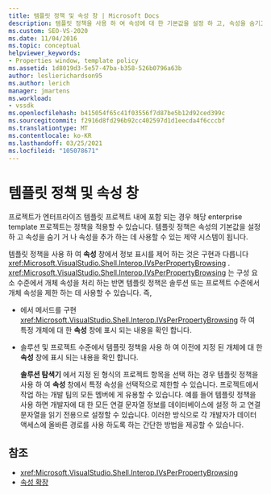 ```yaml
---
title: 템플릿 정책 및 속성 창 | Microsoft Docs
description: 템플릿 정책을 사용 하 여 속성에 대 한 기본값을 설정 하 고, 속성을 숨기고, 속성 창 속성을 추가 하는 방법에 대해 알아봅니다.
ms.custom: SEO-VS-2020
ms.date: 11/04/2016
ms.topic: conceptual
helpviewer_keywords:
- Properties window, template policy
ms.assetid: 1d8019d3-5e57-47ba-b358-526b0796a63b
author: leslierichardson95
ms.author: lerich
manager: jmartens
ms.workload:
- vssdk
ms.openlocfilehash: b415054f65c41f03556f7d87be5b12d92ced399c
ms.sourcegitcommit: f2916d8fd296b92cc402597d1d1eecda4f6cccbf
ms.translationtype: MT
ms.contentlocale: ko-KR
ms.lasthandoff: 03/25/2021
ms.locfileid: "105078671"
---
```

# <a name="template-policy-and-the-properties-window"></a>템플릿 정책 및 속성 창
프로젝트가 엔터프라이즈 템플릿 프로젝트 내에 포함 되는 경우 해당 enterprise template 프로젝트는 정책을 적용할 수 있습니다. 템플릿 정책은 속성의 기본값을 설정 하 고 속성을 숨기 거 나 속성을 추가 하는 데 사용할 수 있는 제약 시스템이 됩니다.

 템플릿 정책을 사용 하 여 **속성** 창에서 정보 표시를 제어 하는 것은 구현과 다릅니다 <xref:Microsoft.VisualStudio.Shell.Interop.IVsPerPropertyBrowsing> . <xref:Microsoft.VisualStudio.Shell.Interop.IVsPerPropertyBrowsing> 는 구성 요소 수준에서 개체 속성을 처리 하는 반면 템플릿 정책은 솔루션 또는 프로젝트 수준에서 개체 속성을 제한 하는 데 사용할 수 있습니다. 즉,

- 에서 메서드를 구현 <xref:Microsoft.VisualStudio.Shell.Interop.IVsPerPropertyBrowsing> 하 여 특정 개체에 대 한 **속성** 창에 표시 되는 내용을 확인 합니다.

- 솔루션 및 프로젝트 수준에서 템플릿 정책을 사용 하 여 이전에 지정 된 개체에 대 한 **속성** 창에 표시 되는 내용을 확인 합니다.

  **솔루션 탐색기** 에서 지정 된 형식의 프로젝트 항목을 선택 하는 경우 템플릿 정책을 사용 하 여 **속성** 창에서 특정 속성을 선택적으로 제한할 수 있습니다. 프로젝트에서 작업 하는 개발 팀의 모든 멤버에 게 유용할 수 있습니다. 예를 들어 템플릿 정책을 사용 하면 개발자에 대 한 모든 연결 문자열 정보를 데이터베이스에 설정 하 고 연결 문자열을 읽기 전용으로 설정할 수 있습니다. 이러한 방식으로 각 개발자가 데이터 액세스에 올바른 경로를 사용 하도록 하는 간단한 방법을 제공할 수 있습니다.

## <a name="see-also"></a>참조
- <xref:Microsoft.VisualStudio.Shell.Interop.IVsPerPropertyBrowsing>
- [속성 확장](../../extensibility/internals/extending-properties.md)
